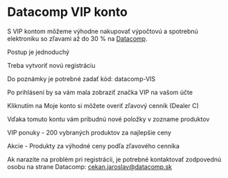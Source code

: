 # Datacomp VIP konto

S VIP kontom môžeme výhodne nakupovať výpočtovú a spotrebnú elektroniku so zľavami až do 30 % na [Datacomp](https://datacomp.sk/).

Postup je jednoduchý

Treba vytvoriť novú registráciu

Do poznámky je potrebné zadať kód: datacomp-VIS

Po prihlásení by sa vám mala zobraziť značka VIP na vašom účte

Kliknutím na Moje konto si môžete overiť zľavový cenník (Dealer C)

Vďaka tomuto kontu vám pribudnú nové položky v zozname produktov

VIP ponuky - 200 vybraných produktov za najlepšie ceny

Akcie - Produkty za výhodné ceny podľa zľavového cenníka

Ak narazíte na problém pri registrácii, je potrebné kontaktovať zodpovednú osobu na strane Datacomp: cekan.jaroslav@datacomp.sk